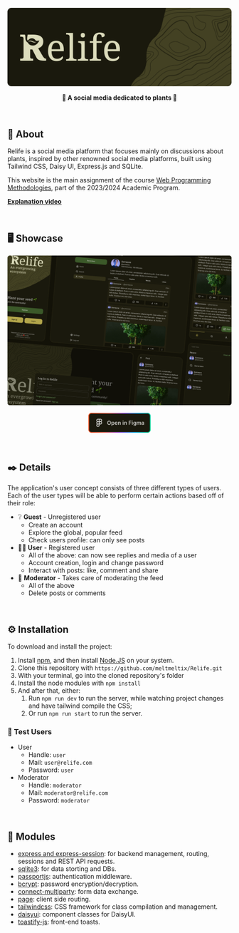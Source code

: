 ![Relife](https://raw.githubusercontent.com/meltmeltix/Relife/refs/heads/main/github/header.png)

<p align="center">
  <strong>🌱 A social media dedicated to plants 🌱</strong>
</p>

<br>

## 🤔 About

Relife is a social media platform that focuses mainly on discussions about plants, inspired by other renowned social media platforms, built using Tailwind CSS, Daisy UI, Express.js and SQLite.

This website is the main assignment of the course [Web Programming Methodologies](https://of.uniupo.it/syllabus/didattica.php/en/2023/1932#176019), part of the 2023/2024 Academic Program.

**[Explanation video](https://youtu.be/jhKaZLBLBlw)**

<br>

## 🖥️ Showcase

![Relife Design File](https://raw.githubusercontent.com/meltmeltix/Relife/refs/heads/main/github/preview.png)

<p align="center">
	<a href="https://www.figma.com/design/UVCyfAp3Nr8tvzCmPL9ajq/Relife?node-id=0%3A1&t=pBeeAuAH9S27GSPO-1">
		<img src="https://raw.githubusercontent.com/meltmeltix/Relife/refs/heads/main/github/open%20in%20figma.png" height="45"/>
	</a>
</p>

<br>

## ✒️ Details

The application's user concept consists of three different types of users. Each of the user types will be able to perform certain actions based off of their role:

- ❔ **Guest** - Unregistered user
  - Create an account
  - Explore the global, popular feed
  - Check users profile: can only see posts
- 👨‍💻 **User** - Registered user
  - All of the above: can now see replies and media of a user
  - Account creation, login and change password
  - Interact with posts: like, comment and share
- 🔨 **Moderator** - Takes care of moderating the feed
  - All of the above
  - Delete posts or comments

<br>

## ⚙️ Installation

To download and install the project:
1. Install [npm](https://docs.npmjs.com/downloading-and-installing-node-js-and-npm), and then install [Node.JS](https://nodejs.org/en/download/) on your system.
2. Clone this repository with `https://github.com/meltmeltix/Relife.git`
3. With your terminal, go into the cloned repository's folder
4. Install the node modules with `npm install`
5. And after that, either:
   1. Run `npm run dev` to run the server, while watching project changes and have tailwind compile the CSS;
   2. Or run `npm run start` to run the server.

### 🔑 Test Users

- User
  - Handle: `user`
  - Mail: `user@relife.com`
  - Password: `user`
- Moderator
  - Handle: `moderator`
  - Mail: `moderator@relife.com`
  - Password: `moderator`

<br>

## 🧩 Modules
- [express and express-session](https://expressjs.com/): for backend management, routing, sessions and REST API requests.
- [sqlite3](https://sqlite.org/index.html): for data storting and DBs.
- [passportjs](https://www.passportjs.org/): authentication middleware.
- [bcrypt](https://www.npmjs.com/package/bcryptjs): password encryption/decryption.
- [connect-multiparty](https://github.com/expressjs/connect-multiparty?tab=readme-ov-file): form data exchange.
- [page](https://visionmedia.github.io/page.js/): client side routing.
- [tailwindcss](https://tailwindcss.com/): CSS framework for class compilation and management.
- [daisyui](https://daisyui.com/): component classes for DaisyUI.
- [toastify-js](https://apvarun.github.io/toastify-js/): front-end toasts.
